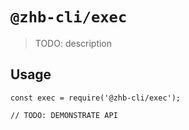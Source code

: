 # `@zhb-cli/exec`

> TODO: description

## Usage

```
const exec = require('@zhb-cli/exec');

// TODO: DEMONSTRATE API
```
